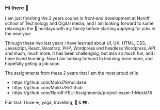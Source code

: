 ### Hi there 👋

<p> I am just finishing the 2 years course in front-end development at Noroff school
 of Technology and Digital media, and I am looking forward to some relaxing in the 🎄 holidays with my family before
starting applying for jobs in the new year</p> 
<p>Through these two last years I have learned about UI, UX, HTML, CSS, Javascript, React, Boostrap, PHP, Wordpress and headless Wordpress, API and much, much more.
It has been challenging, but also so much fun, and I have loved learning. Now I am looking forward to learning even more, and hopefully geting a job soon.

 <p>The assignments from these 2 years that I am the most proud of is</p>
<ul>
 <li>https://github.com/Mokki78/holidaze</li>
  <li>https://github.com/Mokki78/Github</li>
    <li>https://github.com/Noroff-FEU-Assignments/project-exam-1-Mokki78</li>
</ul>
<p> Fun fact: I love ☕, yoga, travelling, 🎵 & 📷 .</p>  
